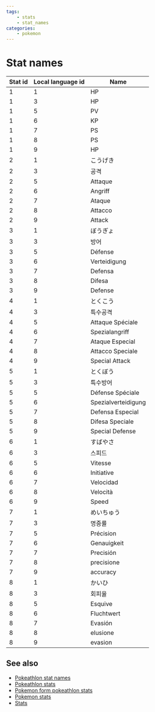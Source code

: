 ```yaml
---
tags:
    - stats
    - stat_names
categories:
    - pokemon
---
```


# Stat names

| **Stat id** | **Local language id** | **Name** |
|-------------|-----------------------|----------|
| 1       | 1                 | HP                  |
| 1       | 3                 | HP                  |
| 1       | 5                 | PV                  |
| 1       | 6                 | KP                  |
| 1       | 7                 | PS                  |
| 1       | 8                 | PS                  |
| 1       | 9                 | HP                  |
| 2       | 1                 | こうげき                |
| 2       | 3                 | 공격                  |
| 2       | 5                 | Attaque             |
| 2       | 6                 | Angriff             |
| 2       | 7                 | Ataque              |
| 2       | 8                 | Attacco             |
| 2       | 9                 | Attack              |
| 3       | 1                 | ぼうぎょ                |
| 3       | 3                 | 방어                  |
| 3       | 5                 | Défense             |
| 3       | 6                 | Verteidigung        |
| 3       | 7                 | Defensa             |
| 3       | 8                 | Difesa              |
| 3       | 9                 | Defense             |
| 4       | 1                 | とくこう                |
| 4       | 3                 | 특수공격                |
| 4       | 5                 | Attaque Spéciale    |
| 4       | 6                 | Spezialangriff      |
| 4       | 7                 | Ataque Especial     |
| 4       | 8                 | Attacco Speciale    |
| 4       | 9                 | Special Attack      |
| 5       | 1                 | とくぼう                |
| 5       | 3                 | 특수방어                |
| 5       | 5                 | Défense Spéciale    |
| 5       | 6                 | Spezialverteidigung |
| 5       | 7                 | Defensa Especial    |
| 5       | 8                 | Difesa Speciale     |
| 5       | 9                 | Special Defense     |
| 6       | 1                 | すばやさ                |
| 6       | 3                 | 스피드                 |
| 6       | 5                 | Vitesse             |
| 6       | 6                 | Initiative          |
| 6       | 7                 | Velocidad           |
| 6       | 8                 | Velocità            |
| 6       | 9                 | Speed               |
| 7       | 1                 | めいちゅう               |
| 7       | 3                 | 명중률                 |
| 7       | 5                 | Précision           |
| 7       | 6                 | Genauigkeit         |
| 7       | 7                 | Precisión           |
| 7       | 8                 | precisione          |
| 7       | 9                 | accuracy            |
| 8       | 1                 | かいひ                 |
| 8       | 3                 | 회피율                 |
| 8       | 5                 | Esquive             |
| 8       | 6                 | Fluchtwert          |
| 8       | 7                 | Evasión             |
| 8       | 8                 | elusione            |
| 8       | 9                 | evasion             |

## See also

- [Pokeathlon stat names](pokeathlon_stat_names.md)
- [Pokeathlon stats](pokeathlon_stats.md)
- [Pokemon form pokeathlon stats](pokemon_form_pokeathlon_stats.md)
- [Pokemon stats](pokemon_stats.md)
- [Stats](stats.md)
